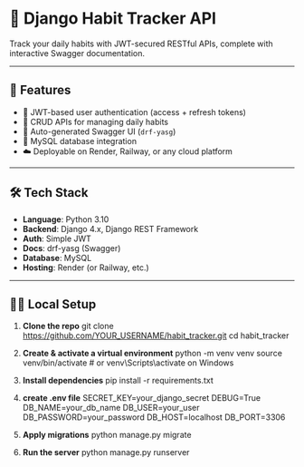 # 🧠 Django Habit Tracker API

Track your daily habits with JWT-secured RESTful APIs, complete with interactive Swagger documentation.

---

## 🚀 Features

- 🔐 JWT-based user authentication (access + refresh tokens)
- 📅 CRUD APIs for managing daily habits
- 📄 Auto-generated Swagger UI (`drf-yasg`)
- 💾 MySQL database integration
- ☁️ Deployable on Render, Railway, or any cloud platform

---

## 🛠️ Tech Stack

- **Language**: Python 3.10
- **Backend**: Django 4.x, Django REST Framework
- **Auth**: Simple JWT
- **Docs**: drf-yasg (Swagger)
- **Database**: MySQL
- **Hosting**: Render (or Railway, etc.)

---

## 🧑‍💻 Local Setup

1. **Clone the repo**
   git clone https://github.com/YOUR_USERNAME/habit_tracker.git
   cd habit_tracker

2. **Create & activate a virtual environment**
   python -m venv venv
   source venv/bin/activate  # or venv\Scripts\activate on Windows

4. **Install dependencies**
   pip install -r requirements.txt

5. **create .env file**
   SECRET_KEY=your_django_secret
   DEBUG=True
   DB_NAME=your_db_name
   DB_USER=your_user
   DB_PASSWORD=your_password
   DB_HOST=localhost
   DB_PORT=3306

6. **Apply migrations**
   python manage.py migrate

7. **Run the server**
     python manage.py runserver


